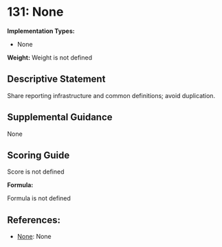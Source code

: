 # 131: None

**Implementation Types:**

- None

**Weight:** Weight is not defined

## Descriptive Statement

Share reporting infrastructure and common definitions; avoid duplication.

## Supplemental Guidance

None

## Scoring Guide

Score is not defined

**Formula:**

Formula is not defined

## References:

- [None](None): None
